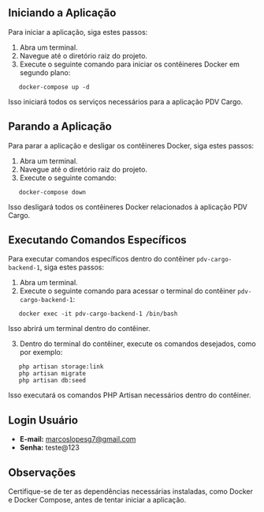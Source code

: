 ## Iniciando a Aplicação

Para iniciar a aplicação, siga estes passos:

1. Abra um terminal.
2. Navegue até o diretório raiz do projeto.
3. Execute o seguinte comando para iniciar os contêineres Docker em segundo plano:

```
   docker-compose up -d
```

Isso iniciará todos os serviços necessários para a aplicação PDV Cargo.

## Parando a Aplicação

Para parar a aplicação e desligar os contêineres Docker, siga estes passos:

1. Abra um terminal.
2. Navegue até o diretório raiz do projeto.
3. Execute o seguinte comando:

```
   docker-compose down
```

Isso desligará todos os contêineres Docker relacionados à aplicação PDV Cargo.

## Executando Comandos Específicos

Para executar comandos específicos dentro do contêiner `pdv-cargo-backend-1`, siga estes passos:

1. Abra um terminal.
2. Execute o seguinte comando para acessar o terminal do contêiner `pdv-cargo-backend-1`:

```
   docker exec -it pdv-cargo-backend-1 /bin/bash
```

Isso abrirá um terminal dentro do contêiner.

3. Dentro do terminal do contêiner, execute os comandos desejados, como por exemplo:

```
   php artisan storage:link
   php artisan migrate
   php artisan db:seed
```

Isso executará os comandos PHP Artisan necessários dentro do contêiner.

## Login Usuário

- **E-mail:** marcoslopesg7@gmail.com
- **Senha:** teste@123

## Observações

Certifique-se de ter as dependências necessárias instaladas, como Docker e Docker Compose, antes de tentar iniciar a aplicação.